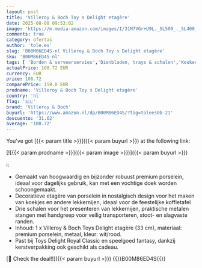```yaml
---
layout: post
title: 'Villeroy & Boch Toy s Delight etagère'
date: 2025-08-08 09:53:02
image: 'https://m.media-amazon.com/images/I/31M7VGr+U9L._SL500_._SL400_.jpg'
comments: true
category: ofertas
author: 'tole.es'
slug: 'B00M86ED4S-nl Villeroy & Boch Toy s Delight etagère'
sku: 'B00M86ED4S-nl'
tags: [ 'Borden & serveerservies','Dienbladen, trays & schalen','Keuken & eetkamer','Serveerschalen','Serviesgoed','Serviesgoed & serveerbestek','Wonen & keuken','villeroy & boch','🇳🇱', ]
actualPrice: 108.72 EUR
currency: EUR
price: 108.72
comparePrice: 159.0 EUR
prodname: 'Villeroy & Boch Toy s Delight etagère'
country: 'nl'
flag: '🇳🇱'
brand: 'Villeroy & Boch'
buyurl: 'https://www.amazon.nl/dp/B00M86ED4S/?tag=tolees0b-21'
descuento: '31.62'
average: '108.72'
---
```


You've got [{{< param title >}}]({{< param buyurl >}}) at the following link:

[![{{< param prodname >}}]({{< param image >}})]({{< param buyurl >}})

ℹ️:

- Gemaakt van hoogwaardig en bijzonder robuust premium porselein, ideaal voor dagelijks gebruik, kan met een vochtige doek worden schoongemaakt.
- Decoratieve etagère van porselein in nostalgisch design voor het maken van koekjes en andere lekkernijen, ideaal voor de feestelijke koffietafel
- Drie schalen voor het presenteren van lekkernijen, praktische metalen stangen met handgreep voor veilig transporteren, stoot- en slagvaste randen.
- Inhoud: 1 x Villeroy & Boch Toys Delight etagère (33 cm), materiaal: premium porselein, metaal, kleur: wit/rood.
- Past bij Toys Delight Royal Classic en speelgoed fantasy, dankzij kerstverpakking ook geschikt als cadeau.

[🛒 Check the deal!!]({{< param buyurl >}})
{{<world>}}B00M86ED4S{{</world>}}
